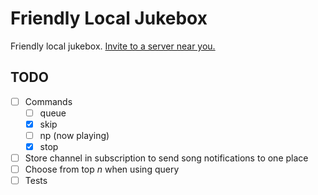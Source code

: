 # Friendly Local Jukebox
Friendly local jukebox. [Invite to a server near you.](https://discord.com/api/oauth2/authorize?client_id=987887529288167465&permissions=3147776&scope=bot)

## TODO
- [ ] Commands
	- [ ] queue
	- [x] skip
	- [ ] np (now playing)
	- [x] stop
- [ ] Store channel in subscription to send song notifications to one place
- [ ] Choose from top *n* when using query
- [ ] Tests